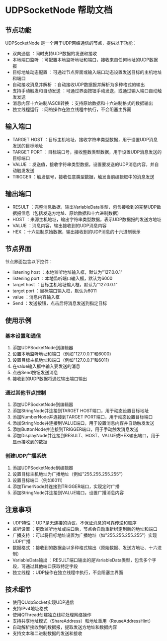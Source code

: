 # UDPSocketNode 帮助文档
## 节点功能
UDPSocketNode 是一个用于UDP网络通信的节点，提供以下功能：

- 双向通信 ：同时支持UDP数据的发送和接收
- 本地端口监听 ：可配置本地监听地址和端口，接收来自任何地址的UDP数据报
- 目标地址动态配置 ：可通过节点界面或输入端口动态设置发送目标的主机地址和端口
- 自动接收消息并解析 ：自动接收UDP数据报并解析为多种格式的输出
- 支持手动触发和自动发送 ：可通过界面按钮手动发送，或通过输入端口自动触发发送
- 消息内容十六进制/ASCII转换 ：支持原始数据和十六进制格式的数据输出
- 独立线程运行 ：网络操作在独立线程中执行，不会阻塞主界面
## 输入端口
- TARGET HOST ：目标主机地址，接收字符串类型数据，用于设置UDP消息发送的目标地址
- TARGET PORT ：目标端口号，接收整数类型数据，用于设置UDP消息发送的目标端口
- VALUE ：发送值，接收字符串类型数据，设置要发送的UDP消息内容，并自动触发发送
- TRIGGER ：触发信号，接收任意类型数据，触发当前编辑框中的消息发送
## 输出端口
- RESULT ：完整消息数据，输出VariableData类型，包含接收到的完整UDP数据报信息（包括发送方地址、原始数据和十六进制数据）
- HOST ：来源主机地址，输出字符串类型数据，表示UDP数据报的发送方地址
- VALUE ：消息内容，输出接收到的UDP消息内容
- HEX ：十六进制原始数据，输出接收到的UDP消息的十六进制表示
## 节点界面
节点界面包含以下控件：

- listening host ：本地监听地址输入框，默认为"127.0.0.1"
- listening port ：本地监听端口输入框，默认为6000
- target host ：目标主机地址输入框，默认为"127.0.0.1"
- target port ：目标端口输入框，默认为6011
- value ：消息内容输入框
- Send ：发送按钮，点击后将消息发送到指定目标
## 使用示例
### 基本设置和通信
1. 添加UDPSocketNode到编辑器
2. 设置本地监听地址和端口（例如"127.0.0.1"和6000）
3. 设置目标主机地址和端口（例如"127.0.0.1"和6011）
4. 在value输入框中输入要发送的消息
5. 点击Send按钮发送消息
6. 接收到的UDP数据将通过输出端口输出
### 通过其他节点控制
1. 添加UDPSocketNode到编辑器
2. 添加StringNode并连接到TARGET HOST端口，用于动态设置目标地址
3. 添加NumberNode并连接到TARGET PORT端口，用于动态设置目标端口
4. 添加StringNode并连接到VALUE端口，用于设置消息内容并自动触发发送
5. 添加ButtonNode并连接到TRIGGER端口，用于手动触发消息发送
6. 添加DisplayNode并连接到RESULT、HOST、VALUE或HEX输出端口，用于显示接收到的数据
### 创建UDP广播系统
1. 添加UDPSocketNode到编辑器
2. 设置目标主机地址为广播地址（例如"255.255.255.255"）
3. 设置目标端口（例如6011）
4. 添加TimerNode并连接到TRIGGER端口，实现定时广播
5. 添加StringNode并连接到VALUE端口，设置广播消息内容
## 注意事项
- UDP特性 ：UDP是无连接的协议，不保证消息的可靠传递和顺序
- 监听设置 ：更改监听地址或端口后，节点会自动重新绑定到新的地址和端口
- 广播支持 ：可以将目标地址设置为广播地址（如"255.255.255.255"）实现UDP广播
- 数据格式 ：接收到的数据会以多种格式输出（原始数据、发送方地址、十六进制）
- VariableData输出 ：RESULT端口输出的是VariableData类型，包含多个字段，可通过其他端口获取特定字段
- 独立线程 ：UDP操作在独立线程中执行，不会阻塞主界面
## 技术细节
- 使用QUdpSocket实现UDP通信
- 支持IPv4地址格式
- 使用QThread创建独立线程处理网络操作
- 支持共享地址模式（ShareAddress）和地址重用（ReuseAddressHint）
- 自动解析接收到的数据报，提取发送方地址和数据内容
- 支持文本和二进制数据的发送和接收